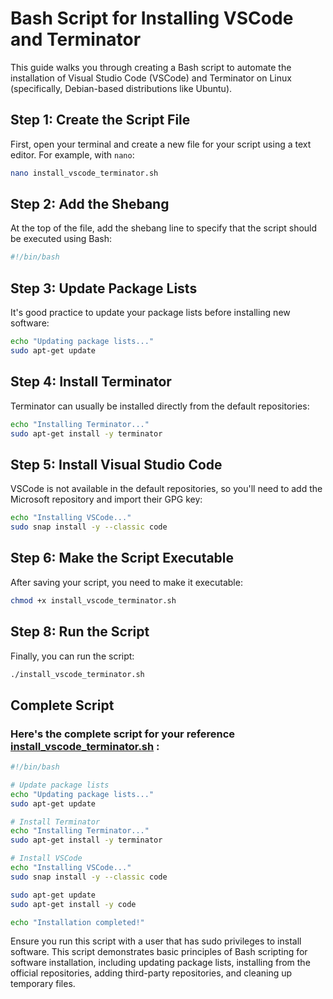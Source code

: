 
# Bash Script for Installing VSCode and Terminator

This guide walks you through creating a Bash script to automate the installation of Visual Studio Code (VSCode) and Terminator on Linux (specifically, Debian-based distributions like Ubuntu).

## Step 1: Create the Script File

First, open your terminal and create a new file for your script using a text editor. For example, with `nano`:

```bash
nano install_vscode_terminator.sh
```

## Step 2: Add the Shebang

At the top of the file, add the shebang line to specify that the script should be executed using Bash:

```bash
#!/bin/bash
```

## Step 3: Update Package Lists

It's good practice to update your package lists before installing new software:

```bash
echo "Updating package lists..."
sudo apt-get update
```

## Step 4: Install Terminator

Terminator can usually be installed directly from the default repositories:

```bash
echo "Installing Terminator..."
sudo apt-get install -y terminator
```

## Step 5: Install Visual Studio Code

VSCode is not available in the default repositories, so you'll need to add the Microsoft repository and import their GPG key:

```bash
echo "Installing VSCode..."
sudo snap install -y --classic code
```


## Step 6: Make the Script Executable

After saving your script, you need to make it executable:

```bash
chmod +x install_vscode_terminator.sh
```

## Step 8: Run the Script

Finally, you can run the script:

```bash
./install_vscode_terminator.sh
```

## Complete Script

### Here's the complete script for your reference [install_vscode_terminator.sh](../source/install_vscode_terminator.sh) :

```bash
#!/bin/bash

# Update package lists
echo "Updating package lists..."
sudo apt-get update

# Install Terminator
echo "Installing Terminator..."
sudo apt-get install -y terminator

# Install VSCode
echo "Installing VSCode..."
sudo snap install -y --classic code

sudo apt-get update
sudo apt-get install -y code

echo "Installation completed!"
```

Ensure you run this script with a user that has sudo privileges to install software. This script demonstrates basic principles of Bash scripting for software installation, including updating package lists, installing from the official repositories, adding third-party repositories, and cleaning up temporary files.